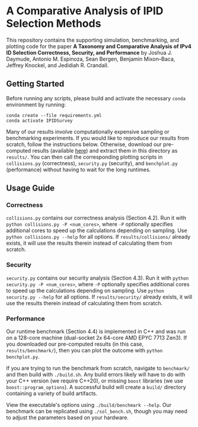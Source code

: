# A Comparative Analysis of IPID Selection Methods

This repository contains the supporting simulation, benchmarking, and plotting code for the paper **A Taxonomy and Comparative Analysis of IPv4 ID Selection Correctness, Security, and Performance** by Joshua J. Daymude, Antonio M. Espinoza, Sean Bergen, Benjamin Mixon&ndash;Baca, Jeffrey Knockel, and Jedidiah R. Crandall.


## Getting Started

Before running any scripts, please build and activate the necessary `conda` environment by running:
```
conda create --file requirements.yml
conda activate IPIDSurvey
```

Many of our results involve computationally expensive sampling or benchmarking experiments.
If you would like to reproduce our results from scratch, follow the instructions below.
Otherwise, download our pre-computed results (available [here](https://drive.google.com/drive/folders/1zvz4_qmtU2vlOMPNkFbv6G5jFD0zmUIJ?usp=sharing)) and extract them in this directory as `results/`.
You can then call the corresponding plotting scripts in `collisions.py` (correctness), `security.py` (security), and `benchplot.py` (performance) without having to wait for the long runtimes.


## Usage Guide

### Correctness

`collisions.py` contains our correctness analysis (Section 4.2).
Run it with `python collisions.py -P <num_cores>`, where `-P` optionally specifies additional cores to speed up the calculations depending on sampling.
Use `python collisions.py --help` for all options.
If `results/collisions/` already exists, it will use the results therein instead of calculating them from scratch.


### Security

`security.py` contains our security analysis (Section 4.3).
Run it with `python security.py -P <num_cores>`, where `-P` optionally specifies additional cores to speed up the calculations depending on sampling.
Use `python security.py --help` for all options.
If `results/security/` already exists, it will use the results therein instead of calculating them from scratch.


### Performance

Our runtime benchmark (Section 4.4) is implemented in C++ and was run on a 128-core machine (dual-socket 2x 64-core AMD EPYC 7713 Zen3).
If you downloaded our pre-computed results (in this case, `results/benchmark/`), then you can plot the outcome with `python benchplot.py`.

If you are trying to run the benchmark from scratch, navigate to `benchmark/` and then build with `./build.sh`.
Any build errors likely will have to do with your C++ version (we require C++20), or missing `boost` libraries (we use `boost::program_options`).
A successful build will create a `build/` directory containing a variety of build artifacts.

View the executable's options using `./build/benchmark --help`.
Our benchmark can be replicated using `./sol_bench.sh`, though you may need to adjust the parameters based on your hardware.
